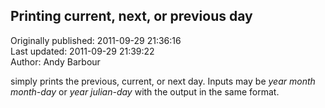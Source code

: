 ## Printing current, next, or previous day  
Originally published: 2011-09-29 21:36:16  
Last updated: 2011-09-29 21:39:22  
Author: Andy Barbour  
  
simply prints the previous, current, or next day.  Inputs may be  *year month month-day* or *year julian-day* with the output in the same format.